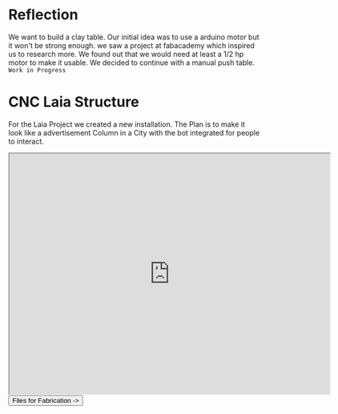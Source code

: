 # Reflection

We want to build a clay table. Our initial idea was to use a arduino motor but it won't be strong enough. we saw a project at fabacademy which inspired us to research more. We found out that we would need at least a 1/2 hp motor to make it usable. We decided to continue with a manual push table.
`Work in Progress`


# CNC Laia Structure
For the Laia Project we created a new installation. The Plan is to make it look like a advertisement Column in a City with the bot integrated for people to interact. 

<iframe src="https://drive.google.com/file/d/1dtR_wF1UVMq9Dgq04qaGHV-XRhvPtxAn/preview" width="640" height="480" allow="autoplay"></iframe>
<button scr="https://github.com/LAIA-GitHub/Laia-Fabrication/edit/main/README.md">Files for Fabrication -></button>